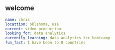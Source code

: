 ## welcome
```yaml
name: chris
locattion: oklahoma, usa
current: video production
looking_for: data analytics
currently_learning: data analytics tcc bootcamp
fun_fact: I have been to 8 countries
```

<!--
**Robotrousers/Robotrousers** is a ✨ _special_ ✨ repository because its `README.md` (this file) appears on your GitHub profile.

Here are some ideas to get you started:
👋
- 🔭 I’m currently working on ...
- 👯 I’m looking to collaborate on ...
- 🤔 I’m looking for help with ...
- 💬 Ask me about ...
- 📫 How to reach me: ...
⚡⚡
-->
